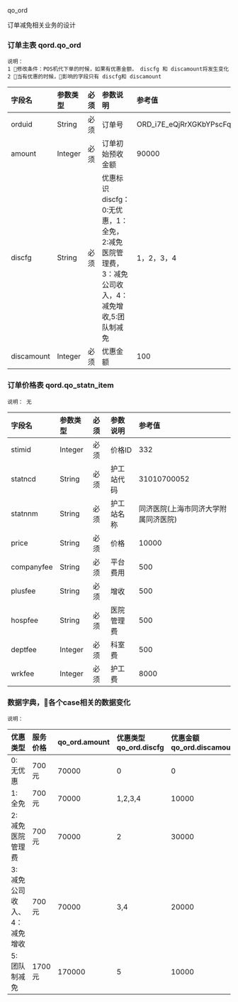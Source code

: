 qo_ord


订单减免相关业务的设计





### 订单主表  qord.qo_ord
```
说明：
1 修改条件：POS机代下单的时候，如果有优惠金额， discfg 和 discamount将发生变化
2 当有优惠的时候，影响的字段只有 discfg和 discamount
```
| 字段名      |     参数类型 | 必须 | 参数说明   | 参考值|
| :-------- | :--------|:--------| :------ |:------ |
| orduid|String|必须| 订单号|ORD_i7E_eQjRrXGKbYPscFqg7iOlsgK7|
| amount|Integer|必须| 订单初始预收金额| 90000|
| discfg|String|必须| 优惠标识discfg：0:无优惠，1：全免，2:减免医院管理费，3：减免公司收入，4：减免增收,5:团队制减免| 1，2，3，4 |
| discamount|Integer|必须| 优惠金额| 100 |


### 订单价格表 qord.qo_statn_item
```
说明： 无
```
| 字段名      |     参数类型 | 必须 | 参数说明   | 参考值|
| :-------- | :--------|:--------| :------ |:------ |
| stimid|Integer|必须| 价格ID|332|
| statncd|String|必须| 护工站代码| 31010700052|
| statnnm|String|必须| 护工站名称| 同济医院(上海市同济大学附属同济医院)|
| price|String|必须| 价格| 10000|
| companyfee|String|必须| 平台费用| 500|
| plusfee|String|必须| 增收| 500|
| hospfee|String|必须| 医院管理费| 500|
| deptfee|Integer|必须| 科室费| 500|
| wrkfee|Integer|必须| 护工费| 8000|


### 数据字典，各个case相关的数据变化
```
说明：
```
| 优惠类型|   服务价格|  qo_ord.amount | 优惠类型<br/> qo_ord.discfg  | 优惠金额 <br/> qo_ord.discamount| 支付金额<br/> qo_pay_trade.amount|
| :-------- | :--------|:--------| :------ |:------ |:------ |
| 0: 无优惠 |700元| 70000 |0|0|70000|
| 1: 全免 |700元|70000| 1,2,3,4| 10000|80000|
| 2: 减免医院管理费|700元|70000| 2| 30000 |40000|
| 3: 减免公司收入、4：减免增收|700元|70000| 3,4| 20000 |50000|
| 5: 团队制减免 |1700元|170000| 5| 10000 |160000|
